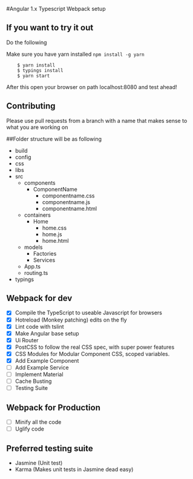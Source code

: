#Angular 1.x Typescript Webpack setup

## If you want to try it out

Do the following

Make sure you have yarn installed `npm install -g yarn`
```
    $ yarn install
    $ typings install
    $ yarn start
```

After this open your browser on path localhost:8080 and test ahead!

## Contributing
Please use pull requests from a branch with a name that makes sense to what you are working on

##Folder structure will be as following

 - build
 - config
 - css
 - libs
 - src
 	- components
 		- ComponentName
 			- componentname.css
 			- componentname.js
 			- componentname.html
 	- containers
 		- Home
 			- home.css
 			- home.js
 			- home.html
 	- models
 		- Factories
 		- Services
 	+ App.ts
 	+ routing.ts
 - typings

## Webpack for dev
 - [x] Compile the TypeScript to useable Javascript for browsers
 - [x] Hotreload (Monkey patching) edits on the fly
 - [x] Lint code with tslint
 - [x] Make Angular base setup
 - [x] Ui Router
 - [x] PostCSS to follow the real CSS spec, with super power features
 - [x] CSS Modules for Modular Component CSS, scoped variables.
 - [x] Add Example Component
 - [ ] Add Example Service
 - [ ] Implement Material
 - [ ] Cache Busting
 - [ ] Testing Suite

## Webpack for Production
- [ ] Minify all the code
- [ ] Uglify code

## Preferred testing suite
 - Jasmine (Unit test)
 - Karma (Makes unit tests in Jasmine dead easy)